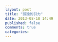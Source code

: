 ```yaml
---
layout: post
title: "孤独的引力"
date: 2013-08-18 14:49
published: false
comments: true
categories: 
---
```

